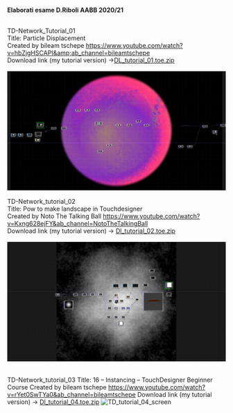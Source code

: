 <strong>Elaborati esame D.Riboli AABB 2020/21</strong><br><br>

TD-Network_Tutorial_01 <br>Title: Particle Displacement <br>Created by bileam tschepe
https://www.youtube.com/watch?v=hbZjgHSCAPI&amp;ab_channel=bileamtschepe</string><br>
Download link (my tutorial version) ->[DL_tutorial_01.toe.zip](https://github.com/daniele-ph/Elaborato.esame.daniele.lisi/files/6077889/DL_tutorial_01.toe.zip)
<br><br>
![cover](TD_tutorial_01_screen.png)<br>


TD-Network_tutorial_02 <br>Title: Pow to make landscape in Touchdesigner <br>Created by Noto The Talking Ball
https://www.youtube.com/watch?v=Kxng628ejFY&ab_channel=NotoTheTalkingBall<br>
Download link (my tutorial version) -> [Dl_tutorial_02.toe.zip](https://github.com/daniele-ph/Elaborato.esame.daniele.lisi/files/6077874/Dl_tutorial_02.toe.zip)
<br><br>
![cover](TD_tutorial_02_screen.png)<br><br>


TD-Network_tutorial_03
Title: 16 – Instancing – TouchDesigner Beginner Course
Created by bileam tschepe https://www.youtube.com/watch?v=rYet0SwTYa0&ab_channel=bileamtschepe
Download link (my tutorial version) -> [Dl_tutorial_04.toe.zip](https://github.com/daniele-ph/AABB.Urbino.daniele.lisi/files/6155911/Dl_tutorial_04.toe.zip)
![TD_tutorial_04_screen](https://user-images.githubusercontent.com/77739462/111459730-6008fa80-871b-11eb-8937-8c9764282abb.png)


